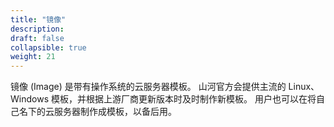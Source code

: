 ```yaml
---
title: "镜像"
description: 
draft: false
collapsible: true
weight: 21
---
```


镜像 (Image) 是带有操作系统的云服务器模板。 山河官方会提供主流的 Linux、Windows 模板，并根据上游厂商更新版本时及时制作新模板。 用户也可以在将自己名下的云服务器制作成模板，以备后用。
